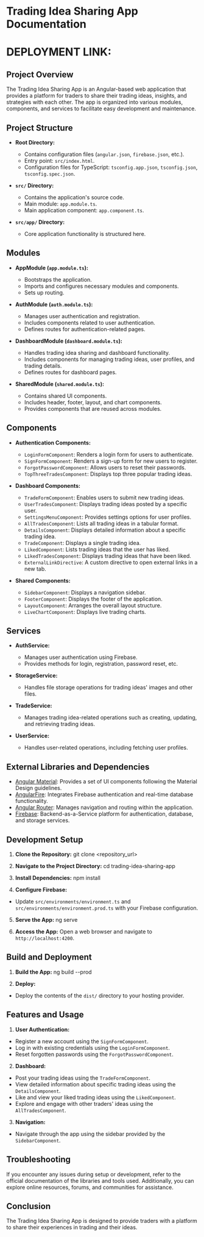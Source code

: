 # Trading Idea Sharing App Documentation
# DEPLOYMENT LINK: 

## Project Overview

The Trading Idea Sharing App is an Angular-based web application that provides a platform for traders to share their trading ideas, insights, and strategies with each other. The app is organized into various modules, components, and services to facilitate easy development and maintenance.

## Project Structure

- **Root Directory:**

  - Contains configuration files (`angular.json`, `firebase.json`, etc.).
  - Entry point: `src/index.html`.
  - Configuration files for TypeScript: `tsconfig.app.json`, `tsconfig.json`, `tsconfig.spec.json`.

- **`src/` Directory:**

  - Contains the application's source code.
  - Main module: `app.module.ts`.
  - Main application component: `app.component.ts`.

- **`src/app/` Directory:**
  - Core application functionality is structured here.

## Modules

- **AppModule (`app.module.ts`):**

  - Bootstraps the application.
  - Imports and configures necessary modules and components.
  - Sets up routing.

- **AuthModule (`auth.module.ts`):**

  - Manages user authentication and registration.
  - Includes components related to user authentication.
  - Defines routes for authentication-related pages.

- **DashboardModule (`dashboard.module.ts`):**

  - Handles trading idea sharing and dashboard functionality.
  - Includes components for managing trading ideas, user profiles, and trading details.
  - Defines routes for dashboard pages.

- **SharedModule (`shared.module.ts`):**
  - Contains shared UI components.
  - Includes header, footer, layout, and chart components.
  - Provides components that are reused across modules.

## Components

- **Authentication Components:**

  - `LoginFormComponent`: Renders a login form for users to authenticate.
  - `SignFormComponent`: Renders a sign-up form for new users to register.
  - `ForgotPasswordComponent`: Allows users to reset their passwords.
  - `TopThreeTradesComponent`: Displays top three popular trading ideas.

- **Dashboard Components:**

  - `TradeFormComponent`: Enables users to submit new trading ideas.
  - `UserTradesComponent`: Displays trading ideas posted by a specific user.
  - `SettingsMenuComponent`: Provides settings options for user profiles.
  - `AllTradesComponent`: Lists all trading ideas in a tabular format.
  - `DetailsComponent`: Displays detailed information about a specific trading idea.
  - `TradeComponent`: Displays a single trading idea.
  - `LikedComponent`: Lists trading ideas that the user has liked.
  - `LikedTradesComponent`: Displays trading ideas that have been liked.
  - `ExternalLinkDirective`: A custom directive to open external links in a new tab.

- **Shared Components:**
  - `SidebarComponent`: Displays a navigation sidebar.
  - `FooterComponent`: Displays the footer of the application.
  - `LayoutComponent`: Arranges the overall layout structure.
  - `LiveChartComponent`: Displays live trading charts.

## Services

- **AuthService:**

  - Manages user authentication using Firebase.
  - Provides methods for login, registration, password reset, etc.

- **StorageService:**

  - Handles file storage operations for trading ideas' images and other files.

- **TradeService:**

  - Manages trading idea-related operations such as creating, updating, and retrieving trading ideas.

- **UserService:**
  - Handles user-related operations, including fetching user profiles.

## External Libraries and Dependencies

- [Angular Material](https://material.angular.io/): Provides a set of UI components following the Material Design guidelines.
- [AngularFire](https://firebaseopensource.com/projects/angular/angularfire2): Integrates Firebase authentication and real-time database functionality.
- [Angular Router](https://angular.io/guide/router): Manages navigation and routing within the application.
- [Firebase](https://firebase.google.com/): Backend-as-a-Service platform for authentication, database, and storage services.

## Development Setup

1. **Clone the Repository:**
   git clone <repository_url>

2. **Navigate to the Project Directory:**
   cd trading-idea-sharing-app

3. **Install Dependencies:**
   npm install

4. **Configure Firebase:**

- Update `src/environments/environment.ts` and `src/environments/environment.prod.ts` with your Firebase configuration.

5. **Serve the App:**
   ng serve

6. **Access the App:**
   Open a web browser and navigate to `http://localhost:4200`.

## Build and Deployment

1. **Build the App:**
   ng build --prod

2. **Deploy:**

- Deploy the contents of the `dist/` directory to your hosting provider.

## Features and Usage

1. **User Authentication:**

- Register a new account using the `SignFormComponent`.
- Log in with existing credentials using the `LoginFormComponent`.
- Reset forgotten passwords using the `ForgotPasswordComponent`.

2. **Dashboard:**

- Post your trading ideas using the `TradeFormComponent`.
- View detailed information about specific trading ideas using the `DetailsComponent`.
- Like and view your liked trading ideas using the `LikedComponent`.
- Explore and engage with other traders' ideas using the `AllTradesComponent`.

3. **Navigation:**

- Navigate through the app using the sidebar provided by the `SidebarComponent`.

## Troubleshooting

If you encounter any issues during setup or development, refer to the official documentation of the libraries and tools used. Additionally, you can explore online resources, forums, and communities for assistance.

## Conclusion

The Trading Idea Sharing App is designed to provide traders with a platform to share their experiences in trading and their ideas.
